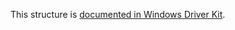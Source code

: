 This structure is [documented in Windows Driver Kit](https://learn.microsoft.com/en-us/windows-hardware/drivers/ddi/ntddk/ns-ntddk-_rtl_splay_links).
